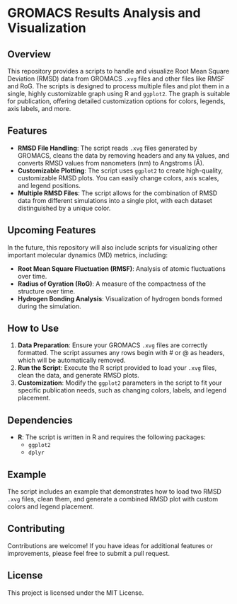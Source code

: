 # GROMACS Results Analysis and Visualization

## Overview

This repository provides a scripts to handle and visualize Root Mean Square Deviation (RMSD) data from GROMACS `.xvg` files and other files like RMSF and RoG. The scripts is designed to process multiple files and plot them in a single, highly customizable graph using R and `ggplot2`. The graph is suitable for publication, offering detailed customization options for colors, legends, axis labels, and more.

## Features

- **RMSD File Handling**: The script reads `.xvg` files generated by GROMACS, cleans the data by removing headers and any `NA` values, and converts RMSD values from nanometers (nm) to Angstroms (Å).
- **Customizable Plotting**: The script uses `ggplot2` to create high-quality, customizable RMSD plots. You can easily change colors, axis scales, and legend positions.
- **Multiple RMSD Files**: The script allows for the combination of RMSD data from different simulations into a single plot, with each dataset distinguished by a unique color.

## Upcoming Features

In the future, this repository will also include scripts for visualizing other important molecular dynamics (MD) metrics, including:

- **Root Mean Square Fluctuation (RMSF)**: Analysis of atomic fluctuations over time.
- **Radius of Gyration (RoG)**: A measure of the compactness of the structure over time.
- **Hydrogen Bonding Analysis**: Visualization of hydrogen bonds formed during the simulation.

## How to Use

1. **Data Preparation**: Ensure your GROMACS `.xvg` files are correctly formatted. The script assumes any rows begin with # or @ as headers, which will be automatically removed.
2. **Run the Script**: Execute the R script provided to load your `.xvg` files, clean the data, and generate RMSD plots.
3. **Customization**: Modify the `ggplot2` parameters in the script to fit your specific publication needs, such as changing colors, labels, and legend placement.

## Dependencies

- **R**: The script is written in R and requires the following packages:
  - `ggplot2`
  - `dplyr`

## Example

The script includes an example that demonstrates how to load two RMSD `.xvg` files, clean them, and generate a combined RMSD plot with custom colors and legend placement.

## Contributing

Contributions are welcome! If you have ideas for additional features or improvements, please feel free to submit a pull request.

## License

This project is licensed under the MIT License.



